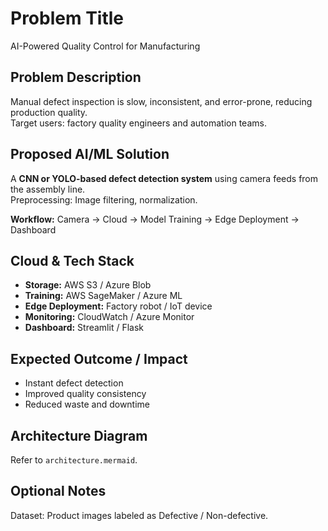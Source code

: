 # Problem Title
AI-Powered Quality Control for Manufacturing

## Problem Description
Manual defect inspection is slow, inconsistent, and error-prone, reducing production quality.  
Target users: factory quality engineers and automation teams.

## Proposed AI/ML Solution
A **CNN or YOLO-based defect detection system** using camera feeds from the assembly line.  
Preprocessing: Image filtering, normalization.

**Workflow:** Camera → Cloud → Model Training → Edge Deployment → Dashboard

## Cloud & Tech Stack
- **Storage:** AWS S3 / Azure Blob  
- **Training:** AWS SageMaker / Azure ML  
- **Edge Deployment:** Factory robot / IoT device  
- **Monitoring:** CloudWatch / Azure Monitor  
- **Dashboard:** Streamlit / Flask  

## Expected Outcome / Impact
- Instant defect detection  
- Improved quality consistency  
- Reduced waste and downtime  

## Architecture Diagram
Refer to `architecture.mermaid`.

## Optional Notes
Dataset: Product images labeled as Defective / Non-defective.
